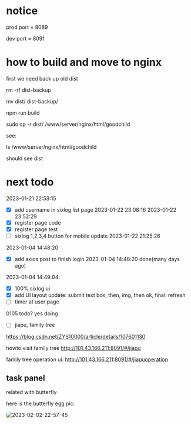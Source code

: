 
# notice 

prod port =  8089

dev port = 8091

# how to build and move to nginx

first we need back up old dist

rm -rf dist-backup

mv dist/ dist-backup/

npm run build

sudo cp -r dist/ /www/server/nginx/html/goodchild


see:

ls /www/server/nginx/html/goodchild

should see dist

# next todo

2023-01-21 22:53:15

- [x] add username in sixlog list page 2023-01-22 23:08:16 2023-01-22 23:52:29
- [x] register page code
- [x] register page test
- [ ] sixlog 1,2,3,4 button for mobile update 2023-01-22 21:25:26

2023-01-04 14:48:20

- [x] add axios post to finish login 2023-01-04 14:48:20 done(many days ago) 

2023-01-04 14:49:04:

- [x] 100% sixlog ui 
- [x] add UI layout update: submit text box, then, img, then ok, final: refresh
- [ ] timer at user page

0105 todo? yes doing

- [ ] jiapu, family tree

https://blog.csdn.net/ZYS10000/article/details/107601130

howto visit family tree
http://101.43.166.211:8091/#/jiapu


family tree operation ui:
http://101.43.166.211:8091/#/jiapuoperation

## task panel

related with butterfly

here is the butterfly egg pic:


![2023-02-02-22-57-45](https://picgorepo.oss-cn-beijing.aliyuncs.com/2023-02-02-22-57-45.png)

